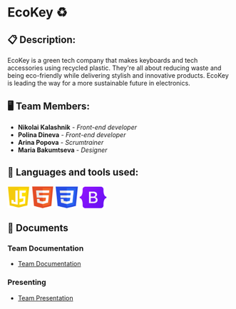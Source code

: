 # EcoKey ♻️ 

## 📋 Description:

EcoKey is a green tech company that makes keyboards and tech accessories using recycled plastic. They're all about reducing waste and being eco-friendly while delivering stylish and innovative products. EcoKey is leading the way for a more sustainable future in electronics.

## 🖥 Team Members:
* **Nikolai Kalashnik** - *Front-end developer* 
* **Polina Dineva** - *Front-end developer* 
* **Arina Popova** - *Scrumtrainer* 
* **Maria Bakumtseva** - *Designer* 

## 🚀 Languages and tools used:
<p> 
    <img src="/images/readme/js.png" width="50px" height="50px"> 
    <img src="/images/readme/html.png" width="50px" height="50px"> 
    <img src="/images/readme/css.png" width="50px" height="50px"> 
    <img src="/images/readme/Bootstrap.png" width="60px" height="48px">
    
## 📄 Documents

### Team Documentation
  - [Team Documentation](https://codingburgas-my.sharepoint.com/:w:/g/personal/aapopova22_codingburgas_bg/EXX3fL207QxGtKMiUDS-qqkB7OipmWDVGN0S6f0zZlhudQ?e=fqQbdF)

### Presenting
  - [Team Presentation](https://codingburgas-my.sharepoint.com/:w:/g/personal/aapopova22_codingburgas_bg/EXX3fL207QxGtKMiUDS-qqkB7OipmWDVGN0S6f0zZlhudQ?e=gloPMz)
